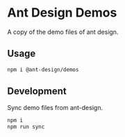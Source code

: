 # Ant Design Demos

A copy of the demo files of ant design.

## Usage

```bash
npm i @ant-design/demos
```

## Development

Sync demo files from ant-design.

```bash
npm i
npm run sync
```